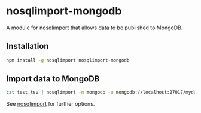 # nosqlimport-mongodb

A module for [nosqlimport](https://www.npmjs.com/package/nosqlimport) that allows data to be published to MongoDB.

## Installation

```sh
npm install -g nosqlimport nosqlimport-mongodb
```

## Import data to MongoDB

```sh
cat test.tsv | nosqlimport -n mongodb -u mongodb://localhost:27017/mydatabase --db mycollection
```

See [nosqlimport](https://www.npmjs.com/package/nosqlimport) for further options.
